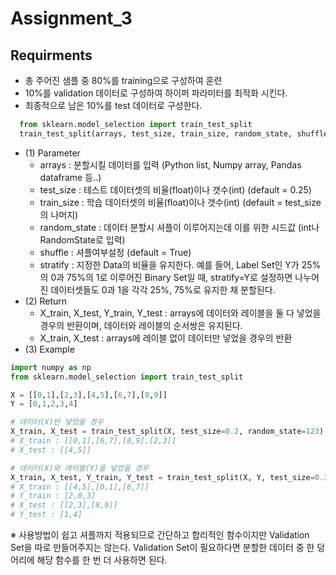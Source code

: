 # Assignment_3
## Requirments
+ 총 주어진 샘플 중 80%를 training으로 구성하여 훈련
+ 10%를 validation 데이터로 구성하여 하이퍼 파라미터를 최적화 시킨다.
+ 최종적으로 남은 10%를 test 데이터로 구성한다.
``` python
  from sklearn.model_selection import train_test_split
  train_test_split(arrays, test_size, train_size, random_state, shuffle, stratify)
```
+ (1) Parameter
  - arrays : 분할시킬 데이터를 입력 (Python list, Numpy array, Pandas dataframe 등..)
  - test_size : 테스트 데이터셋의 비율(float)이나 갯수(int) (default = 0.25)
  - train_size : 학습 데이터셋의 비율(float)이나 갯수(int) (default = test_size의 나머지)
  - random_state : 데이터 분할시 셔플이 이루어지는데 이를 위한 시드값 (int나 RandomState로 입력)
  - shuffle : 셔플여부설정 (default = True)
  - stratify : 지정한 Data의 비율을 유지한다. 예를 들어, Label Set인 Y가 25%의 0과 75%의 1로 이루어진 Binary Set일 때, stratify=Y로 설정하면                  나누어진 데이터셋들도 0과 1을 각각 25%, 75%로 유지한 채 분할된다.
+ (2) Return
  - X_train, X_test, Y_train, Y_test : arrays에 데이터와 레이블을 둘 다 넣었을 경우의 반환이며, 데이터와 레이블의 순서쌍은 유지된다.
  - X_train, X_test : arrays에 레이블 없이 데이터만 넣었을 경우의 반환
+ (3) Example
``` python
import numpy as np
from sklearn.model_selection import train_test_split

X = [[0,1],[2,3],[4,5],[6,7],[8,9]]
Y = [0,1,2,3,4]

# 데이터(X)만 넣었을 경우
X_train, X_test = train_test_split(X, test_size=0.2, random_state=123)
# X_train : [[0,1],[6,7],[8,9],[2,3]]
# X_test : [[4,5]]

# 데이터(X)와 레이블(Y)을 넣었을 경우
X_train, X_test, Y_train, Y_test = train_test_split(X, Y, test_size=0.33, random_state=321)
# X_train : [[4,5],[0,1],[6,7]]
# Y_train : [2,0,3]
# X_test : [[2,3],[8,9]]
# Y_test : [1,4]
```

※ 사용방법이 쉽고 셔플까지 적용되므로 간단하고 합리적인 함수이지만 Validation Set을 따로 만들어주지는 않는다. 
   Validation Set이 필요하다면 분할한 데이터 중 한 덩어리에 해당 함수를 한 번 더 사용하면 된다.

